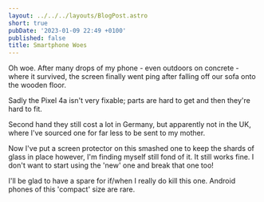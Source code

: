 ```yaml
---
layout: ../../../layouts/BlogPost.astro
short: true
pubDate: '2023-01-09 22:49 +0100'
published: false
title: Smartphone Woes
---
```

Oh woe. After many drops of my phone - even outdoors on concrete - where it survived, the screen finally went ping after falling off our sofa onto the wooden floor.

Sadly the Pixel 4a isn't very fixable; parts are hard to get and then they're hard to fit.

Second hand they still cost a lot in Germany, but apparently not in the UK, where I've sourced one for far less to be sent to my mother.

Now I've put a screen protector on this smashed one to keep the shards of glass in place however, I'm finding myself still fond of it. It still works fine. I don't want to start using the 'new' one and break that one too!

I'll be glad to have a spare for if/when I really do kill this one. Android phones of this 'compact' size are rare.
